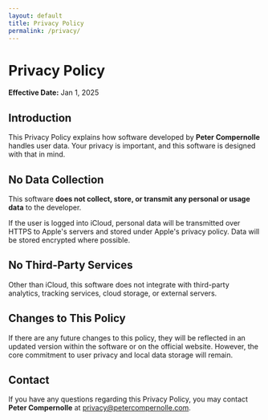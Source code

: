 ```yaml
---
layout: default
title: Privacy Policy
permalink: /privacy/
---
```


# Privacy Policy  

**Effective Date:** Jan 1, 2025

## Introduction
This Privacy Policy explains how software developed by **Peter Compernolle** handles user data. Your privacy is important, and this software is designed with that in mind.  

## No Data Collection
This software **does not collect, store, or transmit any personal or usage data** to the developer.

If the user is logged into iCloud, personal data will be transmitted over HTTPS to Apple's servers and stored under Apple's privacy policy. Data will be stored encrypted where possible.

## No Third-Party Services  
Other than iCloud, this software does not integrate with third-party analytics, tracking services, cloud storage, or external servers.  

## Changes to This Policy  
If there are any future changes to this policy, they will be reflected in an updated version within the software or on the official website. However, the core commitment to user privacy and local data storage will remain.  

## Contact  
If you have any questions regarding this Privacy Policy, you may contact **Peter Compernolle** at privacy@petercompernolle.com.  
